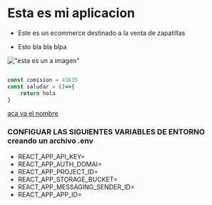 
# Esta es mi aplicacion

- Este es un ecommerce destinado a la venta de zapatillas

- Esto bla bla blpa

!["esta es un a imagen"](https://pandao.github.io/editor.md/images/logos/editormd-logo-180x180.png)


```javascript 

const comision = 43635
const saludar = ()=>{
    return hola
}

```

[aca va el nombre](https://www.google.com.ar/)

### CONFIGUAR LAS SIGUIENTES VARIABLES DE ENTORNO creando un archivo .env
 - REACT_APP_API_KEY=
 - REACT_APP_AUTH_DOMAI=
 - REACT_APP_PROJECT_ID=
 - REACT_APP_STORAGE_BUCKET=
 - REACT_APP_MESSAGING_SENDER_ID=
 - REACT_APP_APP_ID=